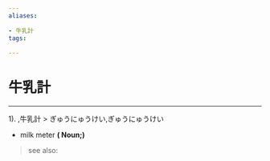 ```yaml
---
aliases:
    
- 牛乳計
tags:
    
---
```


# 牛乳計
---
1).
,牛乳計 > ぎゅうにゅうけい,ぎゅうにゅうけい

- milk meter
**( Noun;)**
> see also: 
            